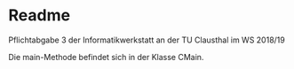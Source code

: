 # Readme

Pflichtabgabe 3 der Informatikwerkstatt an der TU Clausthal im WS 2018/19

Die main-Methode befindet sich in der Klasse CMain.